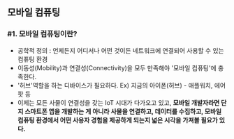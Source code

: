 ## 모바일 컴퓨팅
### #1. 모바일 컴퓨팅이란?
  - 공학적 정의 : 언제든지 어디서나 어떤 것이든 네트워크에 연결되어 사용할 수 있는 컴퓨팅 환경
  - 이동성(Mobility)과 연결성(Connectivity)을 모두 만족해야 '모바일 컴퓨팅'에 충족한다.
  - '허브'역할을 하는 디바이스가 필요하다. Ex) 지금의 아이폰(허브) - 애플워치, 에어팟 등
  - 이제는 모든 사물이 연결성을 갖는 IoT 시대가 다가오고 있고, **모바일 개발자라면 단지 스마트폰 앱을 개발하는 게 아니라 사물을 연결하고, 데이터를 수집하고, 모바일 컴퓨팅 환경에서 어떤 사용자 경험을 제공하게 되는지 넓은 시각을 가져볼 필요가 있다.**
